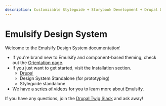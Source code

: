 ```yaml
---
description: Customizable Styleguide + Storybook Development + Drupal 8 theme
---
```


# Emulsify Design System

Welcome to the Emulsify Design System documentation!

* If you're brand new to Emulsify and component-based theming, check out the [Orientation page](https://fourkitchens.gitbook.io/emulsify-design-system/basics/orientation).
* If you just want to get started, visit the Installation section.
  * [Drupal](https://fourkitchens.gitbook.io/emulsify-design-system/drupal/installation)
  * Design System Standalone \(for prototyping\)
  * Styleguide standalone
* We have a [series of videos](https://www.youtube.com/playlist?list=PLO9S6JjNqWsGMQLDfE8Ekt0ryrGa3g4km) for you to learn more about Emulsify.

If you have any questions, join the [Drupal Twig Slack](https://drupaltwig-slack.herokuapp.com/) and ask away!

